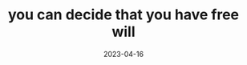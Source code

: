 ---
title: "you can decide that you have free will"
date: 2023-04-16
related: you-can-decide-that-you-have-free-will.m4a
type: fragment
tags:
  - free will
  - fragment
---